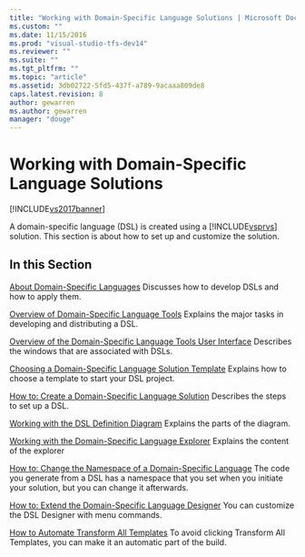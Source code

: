 ```yaml
---
title: "Working with Domain-Specific Language Solutions | Microsoft Docs"
ms.custom: ""
ms.date: 11/15/2016
ms.prod: "visual-studio-tfs-dev14"
ms.reviewer: ""
ms.suite: ""
ms.tgt_pltfrm: ""
ms.topic: "article"
ms.assetid: 3db02722-5fd5-437f-a789-9acaaa809de8
caps.latest.revision: 8
author: gewarren
ms.author: gewarren
manager: "douge"
---
```

# Working with Domain-Specific Language Solutions
[!INCLUDE[vs2017banner](../includes/vs2017banner.md)]

A domain-specific language (DSL) is created using a [!INCLUDE[vsprvs](../includes/vsprvs-md.md)] solution. This section is about how to set up and customize the solution.

## In this Section
 [About Domain-Specific Languages](../modeling/about-domain-specific-languages.md)
 Discusses how to develop DSLs and how to apply them.

 [Overview of Domain-Specific Language Tools](../modeling/overview-of-domain-specific-language-tools.md)
 Explains the major tasks in developing and distributing a DSL.

 [Overview of the Domain-Specific Language Tools User Interface](../modeling/overview-of-the-domain-specific-language-tools-user-interface.md)
 Describes the windows that are associated with DSLs.

 [Choosing a Domain-Specific Language Solution Template](../modeling/choosing-a-domain-specific-language-solution-template.md)
 Explains how to choose a template to start your DSL project.

 [How to: Create a Domain-Specific Language Solution](../modeling/how-to-create-a-domain-specific-language-solution.md)
 Describes the steps to set up a DSL.

 [Working with the DSL Definition Diagram](../modeling/working-with-the-dsl-definition-diagram.md)
 Explains the parts of the diagram.

 [Working with the Domain-Specific Language Explorer](../modeling/working-with-the-domain-specific-language-explorer.md)
 Explains the content of the explorer

 [How to: Change the Namespace of a Domain-Specific Language](../modeling/how-to-change-the-namespace-of-a-domain-specific-language.md)
 The code you generate from a DSL has a namespace that you set when you initiate your solution, but you can change it afterwards.

 [How to: Extend the Domain-Specific Language Designer](../modeling/how-to-extend-the-domain-specific-language-designer.md)
 You can customize the DSL Designer with menu commands.

 [How to Automate Transform All Templates](http://msdn.microsoft.com/b63cfe20-fe5e-47cc-9506-59b29bca768a)
 To avoid clicking Transform All Templates, you can make it an automatic part of the build.
